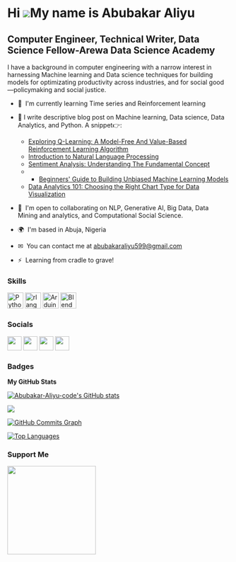 Hi ![](https://user-images.githubusercontent.com/18350557/176309783-0785949b-9127-417c-8b55-ab5a4333674e.gif)My name is Abubakar Aliyu
======================================================================================================================================

Computer Engineer, Technical Writer, Data Science Fellow-Arewa Data Science Academy
-----------------------------------------------------------------

I have a background in computer engineering with a narrow interest in harnessing Machine learning and Data science techniques for building models for optimizating productivity across industries, and for social good—policymaking and social justice.
* 🧠  I'm currently learning Time series and Reinforcement learning
* 📝  I write descriptive blog post on Machine learning, Data science, Data Analytics, and Python. A snippet👉:
   * [Exploring Q-Learning: A Model-Free And Value-Based Reinforcement Learning Algorithm](https://medium.com/@datathon/exploring-q-learning-a-model-free-and-value-based-reinforcement-learning-algorithm-8934e3d1ca1f)
   *  [Introduction to Natural Language Processing](https://medium.com/@datathon/introduction-to-natural-language-processing-1a71aa0be27)
   * [Sentiment Analysis: Understanding The Fundamental Concept](https://medium.com/@datathon/introduction-to-sentiment-analysis-c8cd6228313f)
   *  * [Beginners' Guide to Building Unbiased Machine Learning Models](https://medium.com/@datathon/introduction-to-machine-learning-5704e747eaf2)
   * [Data Analytics 101: Choosing the Right Chart Type for Data Visualization](https://medium.com/@datathon/python-data-analytics-tools-choosing-the-right-chart-type-for-visualization-70c0233f8f24)
  
* 🤝  I'm open to collaborating on NLP, Generative AI, Big Data, Data Mining and analytics, and Computational Social Science.
* 🌍  I'm based in Abuja, Nigeria
* ✉  You can contact me at [abubakaraliyu599@gmail.com](mailto:abubakaraliyu599@gmail.com)
* ⚡  Learning from cradle to grave!

### Skills


<p align="left">
<a href="https://www.python.org/" target="_blank" rel="noreferrer"><img src="https://raw.githubusercontent.com/danielcranney/readme-generator/main/public/icons/skills/python-colored.svg" width="36" height="36" alt="Python" /></a>
<a href="https://www.r-project.org/" target="_blank" rel="noreferrer"><img src="https://raw.githubusercontent.com/danielcranney/readme-generator/main/public/icons/skills/rlang-colored.svg" width="36" height="36" alt="rlang" /></a>
<a href="https://store.arduino.cc/?gclid=Cj0KCQjw2eilBhCCARIsAG0Pf8uueBifykWcsSS4LPESeGQfxGVKJYnzV7bz471XfknQJy_1VINVWM8aAkLtEALw_wcB" target="_blank" rel="noreferrer"><img src="https://raw.githubusercontent.com/danielcranney/readme-generator/main/public/icons/skills/arduino-colored.svg" width="36" height="36" alt="Arduino" /></a>
<a href="https://www.blender.org/" target="_blank" rel="noreferrer"><img src="https://raw.githubusercontent.com/danielcranney/readme-generator/main/public/icons/skills/blender-colored.svg" width="36" height="36" alt="Blender" /></a>
</p>


### Socials

<p align="left"> <a href="https://www.github.com/Abubakar-Aliyu-code" target="_blank" rel="noreferrer"><img src="https://raw.githubusercontent.com/danielcranney/readme-generator/main/public/icons/socials/github.svg" width="32" height="32" /></a> <a href="https://www.linkedin.com/in/aliyu-abubakarr/" target="_blank" rel="noreferrer"><img src="https://raw.githubusercontent.com/danielcranney/readme-generator/main/public/icons/socials/linkedin.svg" width="32" height="32" /></a> <a href="http://www.medium.com/@datathon" target="_blank" rel="noreferrer"><img src="https://raw.githubusercontent.com/danielcranney/readme-generator/main/public/icons/socials/medium.svg" width="32" height="32" /></a> <a href="https://www.twitter.com/https://twitter.com/Abou_Aliee" target="_blank" rel="noreferrer"><img src="https://raw.githubusercontent.com/danielcranney/readme-generator/main/public/icons/socials/twitter.svg" width="32" height="32" /></a></p>

### Badges

<b>My GitHub Stats</b>

<a href="http://www.github.com/Abubakar-Aliyu-code"><img src="https://github-readme-stats.vercel.app/api?username=Abubakar-Aliyu-code&show_icons=true&hide=&count_private=true&title_color=0891b2&text_color=ffffff&icon_color=0891b2&bg_color=1c1917&hide_border=true&show_icons=true" alt="Abubakar-Aliyu-code's GitHub stats" /></a>

<a href="http://www.github.com/Abubakar-Aliyu-code"><img src="https://github-readme-streak-stats.herokuapp.com/?user=Abubakar-Aliyu-code&stroke=ffffff&background=1c1917&ring=0891b2&fire=0891b2&currStreakNum=ffffff&currStreakLabel=0891b2&sideNums=ffffff&sideLabels=ffffff&dates=ffffff&hide_border=true" /></a>

<a href="http://www.github.com/Abubakar-Aliyu-code"><img src="https://github-readme-activity-graph.cyclic.app/graph?username=Abubakar-Aliyu-code&bg_color=1c1917&color=ffffff&line=0891b2&point=ffffff&area_color=1c1917&area=true&hide_border=true&custom_title=GitHub%20Commits%20Graph" alt="GitHub Commits Graph" /></a>

<a href="https://github.com/Abubakar-Aliyu-code" align="left"><img src="https://github-readme-stats.vercel.app/api/top-langs/?username=Abubakar-Aliyu-code&langs_count=10&title_color=0891b2&text_color=ffffff&icon_color=0891b2&bg_color=1c1917&hide_border=true&locale=en&custom_title=Top%20%Languages" alt="Top Languages" /></a>

### Support Me

<a href="https://www.buymeacoffee.com/abuali"><img src="https://cdn.buymeacoffee.com/buttons/v2/default-yellow.png" width="200" /></a>
